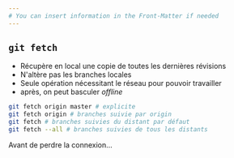 ```yaml
---
# You can insert information in the Front-Matter if needed
---
```

## `git fetch`

* Récupère en local une copie de toutes les dernières révisions
* N'altère pas les branches locales
* Seule opération nécessitant le réseau pour pouvoir travailler
 * après, on peut basculer _offline_

```bash
git fetch origin master # explicite
git fetch origin # branches suivie par origin
git fetch # branches suivies du distant par défaut
git fetch --all # branches suivies de tous les distants
```

<aside class="notes">
  Avant de perdre la connexion…
</aside>
